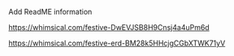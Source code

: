 Add ReadME information

https://whimsical.com/festive-DwEVJSB8H9Cnsj4a4uPm6d

https://whimsical.com/festive-erd-BM28k5HHcjgCGbXTWK71yV
